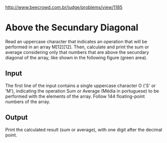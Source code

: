 http://www.beecrowd.com.br/judge/problems/view/1185

# Above the Secundary Diagonal

Read an uppercase character that indicates an operation that will be performed
in an array M[12][12]. Then, calculate and print the sum or average
considering only that numbers that are above the secundary diagonal of the
array, like shown in the following figure (green area).

## Input

The first line of the input contains a single uppercase character O ('S' or
'M'), indicating the operation Sum or Average (Média in portuguese) to be
performed with the elements of the array. Follow 144 floating-point numbers of
the array.

## Output

Print the calculated result (sum or average), with one digit after the decimal
point.
